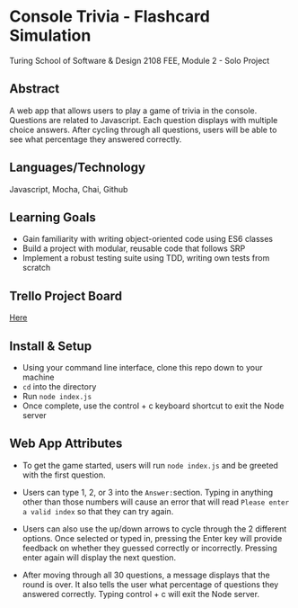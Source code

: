 # Console Trivia - Flashcard Simulation

Turing School of Software & Design
2108 FEE, Module 2 - Solo Project

## Abstract
A web app that allows users to play a game of trivia in the console. Questions are related to Javascript. Each question displays with multiple choice answers. After cycling through all questions, users will be able to see what percentage they answered correctly.

## Languages/Technology
Javascript, Mocha, Chai, Github

## Learning Goals
* Gain familiarity with writing object-oriented code using ES6 classes
* Build a project with modular, reusable code that follows SRP
* Implement a robust testing suite using TDD, writing own tests from scratch

## Trello Project Board
[Here](https://trello.com/b/zRiyr72a/flashcards-m2-solo)

## Install & Setup 
* Using your command line interface, clone this repo down to your machine
* `cd` into the directory
* Run `node index.js`
* Once complete, use the control + c keyboard shortcut to exit the Node server

## Web App Attributes
* To get the game started, users will run `node index.js` and be greeted with the first question.

* Users can type 1, 2, or 3 into the `Answer:`section. Typing in anything other than those numbers will cause an error that will read `Please enter a valid index` so that they can try again.

* Users can also use the up/down arrows to cycle through the 2 different options. Once selected or typed in, pressing the Enter key will provide feedback on whether they guessed correctly or incorrectly. Pressing enter again will display the next question.

* After moving through all 30 questions, a message displays that the round is over. It also tells the user what percentage of questions they answered correctly. Typing control + c will exit the Node server.
